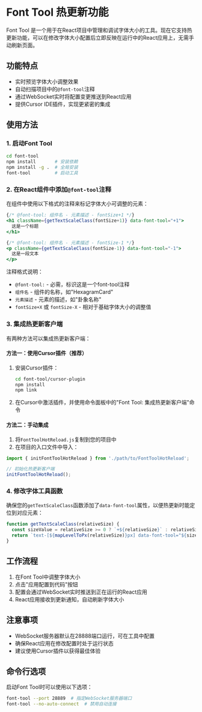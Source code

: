 # Font Tool 热更新功能

Font Tool 是一个用于在React项目中管理和调试字体大小的工具。现在它支持热更新功能，可以在修改字体大小配置后立即反映在运行中的React应用上，无需手动刷新页面。

## 功能特点

- 实时预览字体大小调整效果
- 自动扫描项目中的`@font-tool`注释
- 通过WebSocket实时将配置变更推送到React应用
- 提供Cursor IDE插件，实现更紧密的集成

## 使用方法

### 1. 启动Font Tool

```bash
cd font-tool
npm install       # 安装依赖
npm install -g .  # 全局安装
font-tool         # 启动工具
```

### 2. 在React组件中添加`@font-tool`注释

在组件中使用以下格式的注释来标记字体大小可调整的元素：

```jsx
{/* @font-tool: 组件名 - 元素描述 - fontSize+1 */}
<h1 className={getTextScaleClass(fontSize+1)} data-font-tool="+1">
  这是一个标题
</h1>

{/* @font-tool: 组件名 - 元素描述 - fontSize-1 */}
<p className={getTextScaleClass(fontSize-1)} data-font-tool="-1">
  这是一段文本
</p>
```

注释格式说明：
- `@font-tool:` - 必需，标识这是一个font-tool注释
- `组件名` - 组件的名称，如"HexagramCard"
- `元素描述` - 元素的描述，如"卦象名称"
- `fontSize+X` 或 `fontSize-X` - 相对于基础字体大小的调整值

### 3. 集成热更新客户端

有两种方法可以集成热更新客户端：

#### 方法一：使用Cursor插件（推荐）

1. 安装Cursor插件：
   ```bash
   cd font-tool/cursor-plugin
   npm install
   npm link
   ```

2. 在Cursor中激活插件，并使用命令面板中的"Font Tool: 集成热更新客户端"命令

#### 方法二：手动集成

1. 将`FontToolHotReload.js`复制到您的项目中
2. 在项目的入口文件中导入：

```javascript
import { initFontToolHotReload } from './path/to/FontToolHotReload';

// 初始化热更新客户端
initFontToolHotReload();
```

### 4. 修改字体工具函数

确保您的`getTextScaleClass`函数添加了`data-font-tool`属性，以便热更新时能定位到对应元素：

```javascript
function getTextScaleClass(relativeSize) {
  const sizeValue = relativeSize >= 0 ? `+${relativeSize}` : relativeSize;
  return `text-[${mapLevelToPx(relativeSize)}px] data-font-tool="${sizeValue}"`;
}
```

## 工作流程

1. 在Font Tool中调整字体大小
2. 点击"应用配置到代码"按钮
3. 配置会通过WebSocket实时推送到正在运行的React应用
4. React应用接收到更新通知，自动刷新字体大小

## 注意事项

- WebSocket服务器默认在28888端口运行，可在工具中配置
- 确保React应用在修改配置时处于运行状态
- 建议使用Cursor插件以获得最佳体验

## 命令行选项

启动Font Tool时可以使用以下选项：

```bash
font-tool --port 28889  # 指定WebSocket服务器端口
font-tool --no-auto-connect  # 禁用自动连接
``` 